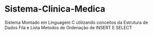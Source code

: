 # Sistema-Clinica-Medica

Sistema Montado em Linguagem C utilizando conceitos da Estrutura de Dados
Fila e Lista
Metodos de Ordenação de INSERT E SELECT 

 
